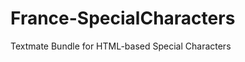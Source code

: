 France-SpecialCharacters
========================

Textmate Bundle for HTML-based Special Characters
